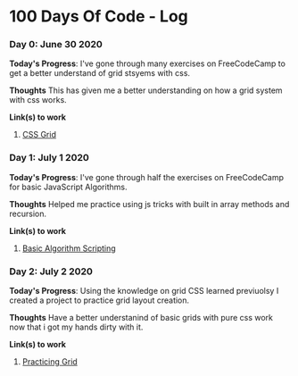 # 100 Days Of Code - Log

### Day 0: June 30 2020

**Today's Progress**: I've gone through many exercises on FreeCodeCamp to get a better understand of grid stsyems with css.

**Thoughts** This has given me a better understanding on how a grid system with css works.

**Link(s) to work**
1. [CSS Grid](https://www.freecodecamp.org/learn/responsive-web-design/css-grid/)

### Day 1: July 1 2020

**Today's Progress**: I've gone through half the exercises on FreeCodeCamp for basic JavaScript Algorithms.

**Thoughts** Helped me practice using js tricks with built in array methods and recursion.

**Link(s) to work**
1. [Basic Algorithm Scripting](https://www.freecodecamp.org/learn/javascript-algorithms-and-data-structures/basic-algorithm-scripting/)

### Day 2: July 2 2020

**Today's Progress**: Using the knowledge on grid CSS learned previuolsy I created a project to practice grid layout creation. 

**Thoughts** Have a better understanind of basic grids with pure css work now that i got my hands dirty with it.

**Link(s) to work**
1. [Practicing Grid](https://github.com/et-nat1995/Practice-grid/tree/master)

